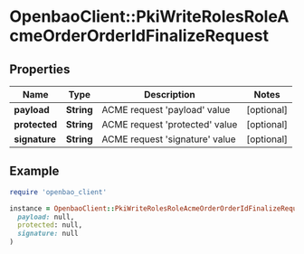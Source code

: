 # OpenbaoClient::PkiWriteRolesRoleAcmeOrderOrderIdFinalizeRequest

## Properties

| Name | Type | Description | Notes |
| ---- | ---- | ----------- | ----- |
| **payload** | **String** | ACME request &#39;payload&#39; value | [optional] |
| **protected** | **String** | ACME request &#39;protected&#39; value | [optional] |
| **signature** | **String** | ACME request &#39;signature&#39; value | [optional] |

## Example

```ruby
require 'openbao_client'

instance = OpenbaoClient::PkiWriteRolesRoleAcmeOrderOrderIdFinalizeRequest.new(
  payload: null,
  protected: null,
  signature: null
)
```

